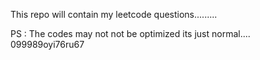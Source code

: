 This repo will contain my leetcode questions.........

PS : The codes may not not be optimized its just normal....
099989oyi76ru67

